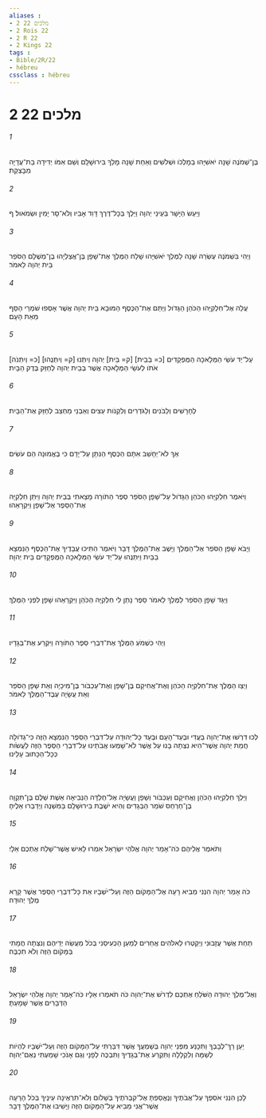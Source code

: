 ```yaml
---
aliases : 
- 2 מלכים 22
- 2 Rois 22
- 2 R 22
- 2 Kings 22
tags : 
- Bible/2R/22
- hébreu
cssclass : hébreu
---
```


# 2 מלכים 22

###### 1
בֶּן־שְׁמֹנֶה שָׁנָה יֹאשִׁיָּהוּ בְמָלְכֹו וּשְׁלֹשִׁים וְאַחַת שָׁנָה מָלַךְ בִּירוּשָׁלִָם וְשֵׁם אִמֹּו יְדִידָה בַת־עֲדָיָה מִבָּצְקַת׃
###### 2
וַיַּעַשׂ הַיָּשָׁר בְּעֵינֵי יְהוָה וַיֵּלֶךְ בְּכָל־דֶּרֶךְ דָּוִד אָבִיו וְלֹא־סָר יָמִין וּשְׂמֹאול׃ ף
###### 3
וַיְהִי בִּשְׁמֹנֶה עֶשְׂרֵה שָׁנָה לַמֶּלֶךְ יֹאשִׁיָּהוּ שָׁלַח הַמֶּלֶךְ אֶת־שָׁפָן בֶּן־אֲצַלְיָהוּ בֶן־מְשֻׁלָּם הַסֹּפֵר בֵּית יְהוָה לֵאמֹר׃
###### 4
עֲלֵה אֶל־חִלְקִיָּהוּ הַכֹּהֵן הַגָּדֹול וְיַתֵּם אֶת־הַכֶּסֶף הַמּוּבָא בֵּית יְהוָה אֲשֶׁר אָסְפוּ שֹׁמְרֵי הַסַּף מֵאֵת הָעָם׃
###### 5
[כ= וְיִתְּנֹה] [ק= וְיִתְּנֻהוּ] עַל־יַד עֹשֵׂי הַמְּלָאכָה הַמֻּפְקָדִים [כ= בְּבֵית] [ק= בֵּית] יְהוָה וְיִתְּנוּ אֹתֹו לְעֹשֵׂי הַמְּלָאכָה אֲשֶׁר בְּבֵית יְהוָה לְחַזֵּק בֶּדֶק הַבָּיִת׃
###### 6
לֶחָרָשִׁים וְלַבֹּנִים וְלַגֹּדְרִים וְלִקְנֹות עֵצִים וְאַבְנֵי מַחְצֵב לְחַזֵּק אֶת־הַבָּיִת׃
###### 7
אַךְ לֹא־יֵחָשֵׁב אִתָּם הַכֶּסֶף הַנִּתָּן עַל־יָדָם כִּי בֶאֱמוּנָה הֵם עֹשִׂים׃
###### 8
וַיֹּאמֶר חִלְקִיָּהוּ הַכֹּהֵן הַגָּדֹול עַל־שָׁפָן הַסֹּפֵר סֵפֶר הַתֹּורָה מָצָאתִי בְּבֵית יְהוָה וַיִּתֵּן חִלְקִיָּה אֶת־הַסֵּפֶר אֶל־שָׁפָן וַיִּקְרָאֵהוּ׃
###### 9
וַיָּבֹא שָׁפָן הַסֹּפֵר אֶל־הַמֶּלֶךְ וַיָּשֶׁב אֶת־הַמֶּלֶךְ דָּבָר וַיֹּאמֶר הִתִּיכוּ עֲבָדֶיךָ אֶת־הַכֶּסֶף הַנִּמְצָא בַבַּיִת וַיִּתְּנֻהוּ עַל־יַד עֹשֵׂי הַמְּלָאכָה הַמֻּפְקָדִים בֵּית יְהוָה׃
###### 10
וַיַּגֵּד שָׁפָן הַסֹּפֵר לַמֶּלֶךְ לֵאמֹר סֵפֶר נָתַן לִי חִלְקִיָּה הַכֹּהֵן וַיִּקְרָאֵהוּ שָׁפָן לִפְנֵי הַמֶּלֶךְ׃
###### 11
וַיְהִי כִּשְׁמֹעַ הַמֶּלֶךְ אֶת־דִּבְרֵי סֵפֶר הַתֹּורָה וַיִּקְרַע אֶת־בְּגָדָיו׃
###### 12
וַיְצַו הַמֶּלֶךְ אֶת־חִלְקִיָּה הַכֹּהֵן וְאֶת־אֲחִיקָם בֶּן־שָׁפָן וְאֶת־עַכְבֹּור בֶּן־מִיכָיָה וְאֵת שָׁפָן הַסֹּפֵר וְאֵת עֲשָׂיָה עֶבֶד־הַמֶּלֶךְ לֵאמֹר׃
###### 13
לְכוּ דִרְשׁוּ אֶת־יְהוָה בַּעֲדִי וּבְעַד־הָעָם וּבְעַד כָּל־יְהוּדָה עַל־דִּבְרֵי הַסֵּפֶר הַנִּמְצָא הַזֶּה כִּי־גְדֹולָה חֲמַת יְהוָה אֲשֶׁר־הִיא נִצְּתָה בָנוּ עַל אֲשֶׁר לֹא־שָׁמְעוּ אֲבֹתֵינוּ עַל־דִּבְרֵי הַסֵּפֶר הַזֶּה לַעֲשֹׂות כְּכָל־הַכָּתוּב עָלֵינוּ׃
###### 14
וַיֵּלֶךְ חִלְקִיָּהוּ הַכֹּהֵן וַאֲחִיקָם וְעַכְבֹּור וְשָׁפָן וַעֲשָׂיָה אֶל־חֻלְדָּה הַנְּבִיאָה אֵשֶׁת שַׁלֻּם בֶּן־תִּקְוָה בֶּן־חַרְחַס שֹׁמֵר הַבְּגָדִים וְהִיא יֹשֶׁבֶת בִּירוּשָׁלִַם בַּמִּשְׁנֶה וַיְדַבְּרוּ אֵלֶיהָ׃
###### 15
וַתֹּאמֶר אֲלֵיהֶם כֹּה־אָמַר יְהוָה אֱלֹהֵי יִשְׂרָאֵל אִמְרוּ לָאִישׁ אֲשֶׁר־שָׁלַח אֶתְכֶם אֵלָי׃
###### 16
כֹּה אָמַר יְהוָה הִנְנִי מֵבִיא רָעָה אֶל־הַמָּקֹום הַזֶּה וְעַל־יֹשְׁבָיו אֵת כָּל־דִּבְרֵי הַסֵּפֶר אֲשֶׁר קָרָא מֶלֶךְ יְהוּדָה׃
###### 17
תַּחַת אֲשֶׁר עֲזָבוּנִי וַיְקַטְּרוּ לֵאלֹהִים אֲחֵרִים לְמַעַן הַכְעִיסֵנִי בְּכֹל מַעֲשֵׂה יְדֵיהֶם וְנִצְּתָה חֲמָתִי בַּמָּקֹום הַזֶּה וְלֹא תִכְבֶּה׃
###### 18
וְאֶל־מֶלֶךְ יְהוּדָה הַשֹּׁלֵחַ אֶתְכֶם לִדְרֹשׁ אֶת־יְהוָה כֹּה תֹאמְרוּ אֵלָיו כֹּה־אָמַר יְהוָה אֱלֹהֵי יִשְׂרָאֵל הַדְּבָרִים אֲשֶׁר שָׁמָעְתָּ׃
###### 19
יַעַן רַךְ־לְבָבְךָ וַתִּכָּנַע מִפְּנֵי יְהוָה בְּשָׁמְעֲךָ אֲשֶׁר דִּבַּרְתִּי עַל־הַמָּקֹום הַזֶּה וְעַל־יֹשְׁבָיו לִהְיֹות לְשַׁמָּה וְלִקְלָלָה וַתִּקְרַע אֶת־בְּגָדֶיךָ וַתִּבְכֶּה לְפָנָי וְגַם אָנֹכִי שָׁמַעְתִּי נְאֻם־יְהוָה׃
###### 20
לָכֵן הִנְנִי אֹסִפְךָ עַל־אֲבֹתֶיךָ וְנֶאֱסַפְתָּ אֶל־קִבְרֹתֶיךָ בְּשָׁלֹום וְלֹא־תִרְאֶינָה עֵינֶיךָ בְּכֹל הָרָעָה אֲשֶׁר־אֲנִי מֵבִיא עַל־הַמָּקֹום הַזֶּה וַיָּשִׁיבוּ אֶת־הַמֶּלֶךְ דָּבָר׃
